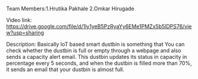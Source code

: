 Team Members:1.Hrutika Pakhale
             2.Omkar Hirugade
     
Video link: https://drive.google.com/file/d/1ly1yeB5PzRyaYy6EMe1PMZx5b5lDPS76/view?usp=sharing

Description: Basically IoT based smart dustbin is something that You can check whether the dustbin is full or empty through a webpage  and also sends a capacity alert email. 
This dustbin updates its status in capacity in percentage every 5 seconds, and when the dustbin is filled more than 70%, it sends an email that your dustbin is almost full.
